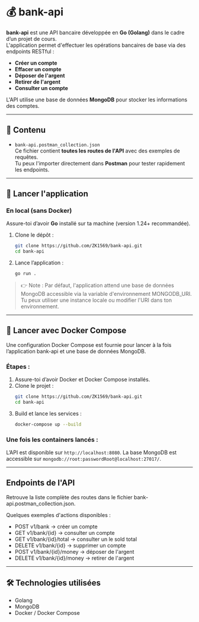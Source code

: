 # 💰 bank-api

**bank-api** est une API bancaire développée en **Go (Golang)** dans le cadre d’un projet de cours.  
L'application permet d'effectuer les opérations bancaires de base via des endpoints RESTful :

- **Créer un compte**
- **Effacer un compte**
- **Déposer de l'argent**
- **Retirer de l'argent**
- **Consulter un compte**

L'API utilise une base de données **MongoDB** pour stocker les informations des comptes.

---

## 📂 Contenu

- `bank-api.postman_collection.json`  
  Ce fichier contient **toutes les routes de l'API** avec des exemples de requêtes.  
  Tu peux l'importer directement dans **Postman** pour tester rapidement les endpoints.

---

## 🚀 Lancer l'application

### En local (sans Docker)

Assure-toi d’avoir **Go** installé sur ta machine (version 1.24+ recommandée).

1. Clone le dépôt :
   ```bash
   git clone https://github.com/ZK1569/bank-api.git
   cd bank-api
   ```
2. Lance l’application : 
    ```bash 
    go run .
    ```
> 👉 Note : Par défaut, l'application attend une base de données MongoDB accessible via la variable d'environnement MONGODB_URI.
Tu peux utiliser une instance locale ou modifier l'URI dans ton environnement.

--- 

## 🐳 Lancer avec Docker Compose
Une configuration Docker Compose est fournie pour lancer à la fois l’application bank-api et une base de données MongoDB.

### Étapes :
1. Assure-toi d’avoir Docker et Docker Compose installés.
2. Clone le projet :
    ```bash 
    git clone https://github.com/ZK1569/bank-api.git
    cd bank-api
    ```
3. Build et lance les services :
    ```bash
    docker-compose up --build 
    ```

### Une fois les containers lancés :
L’API est disponible sur `http://localhost:8080`.
La base MongoDB est accessible sur `mongodb://root:passwordRoot@localhost:27017/`.

--- 

## Endpoints de l'API

Retrouve la liste complète des routes dans le fichier bank-api.postman_collection.json.

Quelques exemples d'actions disponibles :
- POST v1/bank → créer un compte
- GET v1/bank/{id} → consulter un compte
- GET v1/bank/{id}/total → consulter un le sold total
- DELETE v1/bank/{id} → supprimer un compte
- POST v1/bank/{id}/money → déposer de l'argent
- DELETE v1/bank/{id}/money → retirer de l'argent

--- 

## 🛠️ Technologies utilisées
- Golang
- MongoDB
- Docker / Docker Compose

